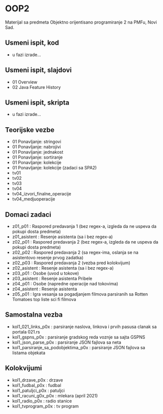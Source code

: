 # OOP2
Materijal sa predmeta Objektno orijentisano programiranje 2 na PMFu, Novi Sad.

## Usmeni ispit, kod
- u fazi izrade...

## Usmeni ispit, slajdovi
- 01 Overview
- 02 Java Feature History

## Usmeni ispit, skripta
- u fazi izrade...

## Teorijske vezbe
- 01 Ponavljanje: stringovi
- 01 Ponavljanje: nabrojivi
- 01 Ponavljanje: jednakost
- 01 Ponavljanje: sortiranje
- 01 Ponavljanje: kolekcije
- 01 Ponavljanje: kolekcije (zadaci sa SPA2)
- tv01
- tv02
- tv03
- tv04
- tv04_izvori_finalne_operacije
- tv04_medjuoperacije

## Domaci zadaci
- z01_p01 : Raspored predavanja 1 (bez regex-a, izgleda da ne uspeva da pokupi dosta predmeta)
- z01_asistent : Resenje asistenta (sa i bez regex-a)
- z02_p01 : Raspored predavanja 2 (bez regex-a, izgleda da ne uspeva da pokupi dosta predmeta)
- z02_p02 : Raspored predavanja 2 (sa regex-ima, oslanja se na asistentovo resenje prvog zadatka)
- z02_p03 : Raspored predavanja 2 (vezba pred kolokvijum)
- z02_asistent : Resenje asistenta (sa i bez regex-a)
- z03_p01 : Osobe (uvod u tokove)
- z03_asistent : Resenje asistenta Pribele
- z04_p01 : Osobe (napredne operacije nad tokovima)
- z04_asistent : Resenje asistenta
- z05_p01 : Igra vesanja sa pogadjanjem filmova parsiranih sa Rotten Tomatoes top liste sci fi filmova

## Samostalna vezba
- kol1_021_links_p0x : parsiranje naslova, linkova i prvih pasusa clanak sa portala 021.rs
- kol1_gspns_p0x : parsiranje gradskog reda voznje sa sajta GSPNS
- kol1_json_parse_p0x : parsiranje JSON fajlova sa neta
- kol1_parsiranje_sa_podobjektima_p0x : parsiranje JSON fajlova sa listama objekata

## Kolokvijumi
- kol1_drzave_p0x : drzave
- kol1_fudbal_p0x : fudbal
- kol1_patuljci_p0x : patuljci
- kol1_racuni_g0x_p0x : mlekara (april 2021)
- kol1_radio_p0x : radio stanice
- kol1_tvprogram_p0x : tv program